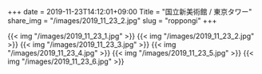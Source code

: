 +++
date  = 2019-11-23T14:12:01+09:00
Title = "国立新美術館 / 東京タワー"
share_img = "/images/2019_11_23_2.jpg"
slug = "roppongi"
+++

{{< img "/images/2019_11_23_1.jpg" >}}
{{< img "/images/2019_11_23_2.jpg" >}}
{{< img "/images/2019_11_23_3.jpg" >}}
{{< img "/images/2019_11_23_4.jpg" >}}
{{< img "/images/2019_11_23_5.jpg" >}}
{{< img "/images/2019_11_23_6.jpg" >}}
